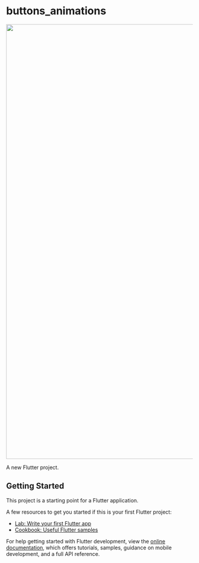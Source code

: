# buttons_animations

<img src="https://user-images.githubusercontent.com/65866387/190863537-f36c7f91-8990-4774-baa8-0ae16d5863b8.gif" width="540" height="1170"/>

A new Flutter project.

## Getting Started

This project is a starting point for a Flutter application.

A few resources to get you started if this is your first Flutter project:

- [Lab: Write your first Flutter app](https://docs.flutter.dev/get-started/codelab)
- [Cookbook: Useful Flutter samples](https://docs.flutter.dev/cookbook)

For help getting started with Flutter development, view the
[online documentation](https://docs.flutter.dev/), which offers tutorials,
samples, guidance on mobile development, and a full API reference.
